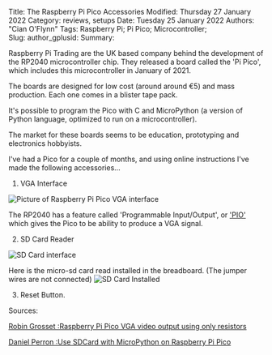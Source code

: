 Title: The Raspberry Pi Pico Accessories 
Modified: Thursday 27 January 2022
Category: reviews, setups 
Date: Tuesday 25 January 2022
Authors: "Cian O'Flynn"
Tags: Raspberry Pi; Pi Pico; Microcontroller;  
Slug:
author_gplusid:
Summary:

Raspberry Pi Trading are the UK based company behind the development of the RP2040 microcontroller chip. They released a board called the 'Pi Pico', which includes this microcontroller in January of 2021. 

The boards are designed for low cost (around around €5) and mass production. Each one comes in a blister tape pack.   

It's possible to program the Pico with C and MicroPython (a version of Python language, optimized to run on a microcontroller). 

The market for these boards seems to be education, prototyping and electronics hobbyists.


I've had a Pico for a couple of months, and using online instructions I've made the following accessories...

1. VGA Interface 

![Picture of Raspberry Pi Pico VGA interface](https://cianoflynn.github.io/images/pico/pico_vga.jpg)

The RP2040 has a feature called 'Programmable Input/Output', or ['PIO'](https://www.youtube.com/watch?v=ODlB05xMg04) which gives the Pico to be ability to produce a VGA signal. 

2. SD Card Reader

![SD Card interface](http://cianoflynn.github.io/images/pico/pico_sdcard.jpg)


Here is the micro-sd card read installed in the breadboard. (The jumper wires are not connected)
![SD Card Installed](https://cianoflynn.github.io/images/pico/pico_sd_installed.jpg)

3. Reset Button.

Sources:

[ Robin Grosset :Raspberry Pi Pico VGA video output using only resistors](https://www.youtube.com/watch?v=RmPWcsvGSyk)

[Daniel Perron :Use SDCard with MicroPython on Raspberry Pi Pico](https://forums.raspberrypi.com/viewtopic.php?f=146&t=307275&p=1838407&hilit=SDcard#p1838663)


